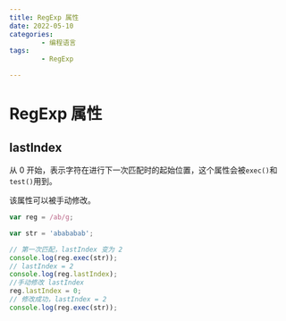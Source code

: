 ```yaml
---
title: RegExp 属性
date: 2022-05-10
categories:
        - 编程语言
tags:
        - RegExp

---
```


# RegExp 属性

## lastIndex

从 0 开始，表示字符在进行下一次匹配时的起始位置，这个属性会被`exec()`和`test()`用到。

该属性可以被手动修改。

```js
var reg = /ab/g;

var str = 'abababab';

// 第一次匹配，lastIndex 变为 2
console.log(reg.exec(str));
// lastIndex = 2
console.log(reg.lastIndex);
//手动修改 lastIndex
reg.lastIndex = 0;
// 修改成功，lastIndex = 2
console.log(reg.exec(str));
```
